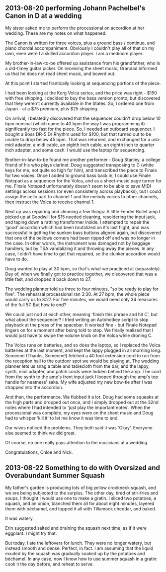 2013-08-20 performing Johann Pachelbel's Canon in D at a wedding
-----------

My sister asked me to perform the processional on accordion
at her wedding.
These are my notes on what happened.

The Canon is written for three voices, 
plus a ground bass / continuo,
and piano chordal accompaniment. 
Obviously I couldn't play all of that on my own,
even were I a skilled accordion player.
I am a mediocre player.

My brother-in-law-to-be offered up assistance from his grandfather,
who is a old-timey guitar picker. 
On receiving the sheet music,
Grandad informed us that he does not read sheet music,
and bowed out.

At this point I started frantically looking at sequencing portions
of the piece.

I had been looking at the Korg Volca series, 
and the price was right - $150 with free shipping.
I decided to buy the bass version pronto,
but discovered that they weren't currently available in the States.
So, I ordered one from Japan - 
at a $75 premium, plus $25 shipping.

On arrival, 
I belatedly discovered that the sequencer couldn't drop
below 10 bpm nominal 
(which came to 40 bpm the way I was programming it) - 
significantly too fast for the piece.
So, I needed an outboard sequencer.
I bought a Boss DR-5 Dr Rhythm used for $100,
but that turned out to be unable to drop below 45 bpm.
That was returned,
and exchanged for a usb-midi adapter, 
a midi cable,
an eighth inch cable,
an eighth inch to quarter inch adapter,
and some cash.
I would use the laptop for sequencing.

Brother-in-law-to-be found me another performer - 
Doug Stanley, a college friend of his who plays clarinet.
Doug suggested transposing to C 
(white keys for me, not quite so high for him),
and transcribed the piece to Finale for two voices.
Once I added to ground bass back in,
I could use Finale Notepad as a sequencer for the Volca,
and as a sheet-music page turner for me.
Finale Notepad unfortunately doesn't seem to be able to
save MIDI settings across sessions 
(or even consistenly across playbacks),
but I could assign the cello part to channel 1 and
the melody voices to other channels,
then instruct the Volca to receive channel 1.

Next up was repairing and cleaning a few things:
A little Fender Bullet amp I picked up at Goodwill for $15
needed cleaning,
resoldering the input jack,
and taping down a rattling transformer inside.
I attempted to repair the 'good' accordion which had been
brutalized on it's last flight,
and was successful in getting the sunken bass buttons aligned again,
but discovered that one of the bellows corners had been ripped off
and was no longer in the case. 
In other words,
the instrument was damaged not by baggage handlers,
but by TSA vandalizing it and throwing away the pieces.
In any case, 
I didn't have time to get that repaired,
so the clunker accordion would have to do.

Doug wanted to play at 30 bpm,
so that's what we practiced at (separately).
Day of, when we finally got to practice together,
we discovered that was a little fast,
and dropped it back down to 27.

The wedding planner told us three to four minutes,
"so be ready to play for five". 
The rehearsal processional ran 3:30.
At 27 bpm, the whole piece would carry us to 8:27.
For five minutes, 
we would need only 34 measures of the full 57.
But how to end?

We could just nod at each other, 
meaning 'finish this phrase and hit C', 
but what about the sequencer?
I tried writing an Autohotkey script to stop playback at
the press of the spacebar. 
It worked fine - 
but Finale Notepad lingers on for a moment after being told 
to stop.
We finally realized that I would just have to
swipe the volume knob on the Volca while droning C.

The Volca runs on batteries, 
and so does the laptop,
so I replaced the Volca batteries at the last moment,
and kept the lappy plugged in all morning long.
Someone (Thanks, Someone!) 
fetched a 40 foot extension cord to run
from the reception hall to the outdoor spot we would
be playing at.
The wedding planner lets us snag a table and tablecloth from the bar,
and the lappy, synth, midi adapter, and patch cords 
were hidden behind the amp.
The cord from the synth to the amp's front input jack I 
looped through the amp's top handle for neatness' sake.
My wife adjusted my new bow-tie after I was strapped into the accordion.

And then, the performance. 
We flubbed it a lot. 
Doug had some squeaks at the high parts and dropped out once,
and I simply dropped out at the 32nd notes where I had intended to
'just play the important notes'.
When the processional was complete,
my eyes were on the sheet music and
Doug had to whisper 'kill it' to let me know it was time to end.

Our wives noticed the problems.
They both said it was 'Okay'.
Everyone else seemed to think we did great.

Of course, 
no one really pays attention to the musicians at a wedding.

Congratulations, Chloe and Nick. 

2013-08-22 Something to do with Oversized and Overabundant Summer Squash
-----------

My father's garden is producing lots of big yellow crookneck squash,
and we are being subjected to the surplus. 
The other day, 
tired of stir-fries and soups,
I thought I would use one to make a gratin.
I sliced two potatoes, a squash, and an onion,
blanched them all for about eight minutes,
layered them with béchamel,
and topped it all with Tillamook cheddar,
and baked.

It was watery.

Erin suggested salted and draining the squash next time, 
as if it were eggplant. 
I might try that.

But today,
I ate the leftovers for lunch. 
They were no longer watery,
but instead smooth and dense. 
Perfect, in fact.
I am assuming that the liquid exuded by the squash was gradually
soaked up by the potatoes and béchamel. 
In any case,
now I know how to use summer squash in a gratin:
cook it the day before,
and reheat to serve.
